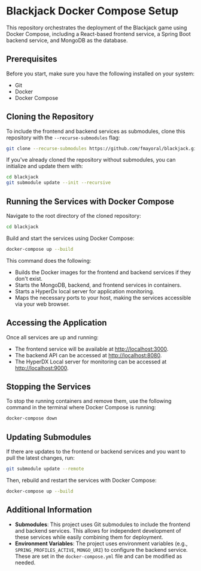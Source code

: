 # Blackjack Docker Compose Setup

This repository orchestrates the deployment of the Blackjack game using Docker Compose, including a React-based frontend service, a Spring Boot backend service, and MongoDB as the database.

## Prerequisites

Before you start, make sure you have the following installed on your system:
- Git
- Docker
- Docker Compose

## Cloning the Repository

To include the frontend and backend services as submodules, clone this repository with the `--recurse-submodules` flag:

```bash
git clone --recurse-submodules https://github.com/fmayoral/blackjack.git
```

If you've already cloned the repository without submodules, you can initialize and update them with:

```bash
cd blackjack
git submodule update --init --recursive
```

## Running the Services with Docker Compose

Navigate to the root directory of the cloned repository:

```bash
cd blackjack
```

Build and start the services using Docker Compose:

```bash
docker-compose up --build
```

This command does the following:
- Builds the Docker images for the frontend and backend services if they don't exist.
- Starts the MongoDB, backend, and frontend services in containers.
- Starts a HyperDx local server for application monitoring.
- Maps the necessary ports to your host, making the services accessible via your web browser.

## Accessing the Application

Once all services are up and running:
- The frontend service will be available at [http://localhost:3000](http://localhost:3000).
- The backend API can be accessed at [http://localhost:8080](http://localhost:8080).
- The HyperDX Local server for monitoring can be accessed at [http://localhost:9000](http://localhost:9000).

## Stopping the Services

To stop the running containers and remove them, use the following command in the terminal where Docker Compose is running:

```bash
docker-compose down
```

## Updating Submodules

If there are updates to the frontend or backend services and you want to pull the latest changes, run:

```bash
git submodule update --remote
```

Then, rebuild and restart the services with Docker Compose:

```bash
docker-compose up --build
```

## Additional Information

- **Submodules**: This project uses Git submodules to include the frontend and backend services. This allows for independent development of these services while easily combining them for deployment.
- **Environment Variables**: The project uses environment variables (e.g., `SPRING_PROFILES_ACTIVE`, `MONGO_URI`) to configure the backend service. These are set in the `docker-compose.yml` file and can be modified as needed.
